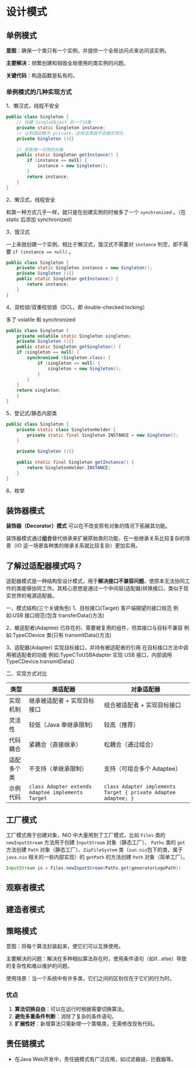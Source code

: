 # 设计模式

## 单例模式

**意图**：确保一个类只有一个实例，并提供一个全局访问点来访问该实例。

**主要解决**：频繁创建和销毁全局使用的类实例的问题。

**关键代码**：构造函数是私有的。

### 单例模式的几种实现方式

1、懒汉式，线程不安全

```java
public class Singleton {
    // 创建 SingleObject 的一个对象
    private static Singleton instance;  
    // 让构造函数为 private，这样该类就不会被实例化
    private Singleton (){}  
  
    // 获取唯一可用的对象
    public static Singleton getInstance() {  
        if (instance == null) {  
            instance = new Singleton();  
        }  
        return instance;  
    }  
}
```

2、懒汉式，线程安全

和第一种方式几乎一样，就只是在创建实例的时候多了一个 `synchronized` 。（在 static 后添加 synchronized）

3、饿汉式

一上来就创建一个实例，相比于懒汉式，饿汉式不需要对 `instance` 判空，即不需要 `if (instance == null)` 。

```java
public class Singleton {  
    private static Singleton instance = new Singleton();  
    private Singleton (){}  
    public static Singleton getInstance() {  
    	return instance;  
    }  
}
```

4、双检锁/双重校验锁（DCL，即 double-checked locking）

多了 volatile 和 synchronized

```java
public class Singleton {  
    private volatile static Singleton singleton;  
    private Singleton (){}  
    public static Singleton getSingleton() {  
    if (singleton == null) {  
        synchronized (Singleton.class) {  
            if (singleton == null) {  
                singleton = new Singleton();  
            }  
        }  
    }  
    return singleton;  
    }  
}
```

5、登记式/静态内部类

```java
public class Singleton {  
    private static class SingletonHolder {  
    	private static final Singleton INSTANCE = new Singleton();  
    }  
  
    private Singleton (){}  
  
    public static final Singleton getInstance() {  
        return SingletonHolder.INSTANCE;  
    }  
}
```



6、枚举

## 装饰器模式

**装饰器（Decorator）模式** 可以在不改变原有对象的情况下拓展其功能。

装饰器模式通过**组合**替代继承来扩展原始类的功能，在一些继承关系比较复杂的场景（IO 这一场景各种类的继承关系就比较复杂）更加实用。

## 了解过适配器模式吗？

适配器模式是一种结构型设计模式，用于**解决接口不兼容问题**，使原本无法协同工作的类能够协同工作。其核心思想是通过一个中间层(适配器)转换接口，类似于现实世界的电源适配器。

一、模式结构(三个关键角色)
1、目标接口(Target)
客户端期望的接口规范
例如:USB 接口规范(包含 transferData()方法)

2、被适配者(Adaptee)
已存在的、需要被复用的组件，但其接口与目标不兼容
例如:TypeCDevice 类(只有 transmitData()方法)

3、适配器(Adapter)
实现目标接口，并持有被适配者的引用
在目标接口方法中调用被适配者的功能
例如:TypeCToUSBAdapter 实现 USB 接口，内部调用 TypeCDevice.transmitData()

二、实现方式对比

| 类型       | 类适配器                                          | 对象适配器                                                   |
| ---------- | ------------------------------------------------- | ------------------------------------------------------------ |
| 实现机制   | 继承被适配者 + 实现目标接口                       | 组合被适配者 + 实现目标接口                                  |
| 灵活性     | 较低（Java 单继承限制）                           | 较高（推荐）                                                 |
| 代码耦合   | 紧耦合（直接继承）                                | 松耦合（通过组合）                                           |
| 适配多个类 | 不支持（单继承限制）                              | 支持（可组合多个 Adaptee）                                   |
| 示例代码   | `class Adapter extends Adaptee implements Target` | `class Adapter implements Target { private Adaptee adaptee; }` |

## 工厂模式

工厂模式用于创建对象，NIO 中大量用到了工厂模式，比如 `Files` 类的 `newInputStream` 方法用于创建 `InputStream` 对象（静态工厂）、 `Paths` 类的 `get` 方法创建 `Path` 对象（静态工厂）、`ZipFileSystem` 类（`sun.nio`包下的类，属于 `java.nio` 相关的一些内部实现）的 `getPath` 的方法创建 `Path` 对象（简单工厂）。

```java
InputStream is = Files.newInputStream(Paths.get(generatorLogoPath))
```

## 观察者模式



## 建造者模式



## 策略模式

意图：将每个算法封装起来，使它们可以互换使用。

主要解决的问题：解决在多种相似算法存在时，使用条件语句（如if...else）导致的复杂性和难以维护的问题。

使用场景：当一个系统中有许多类，它们之间的区别仅在于它们的行为时。

### 优点

1. **算法切换自由**：可以在运行时根据需要切换算法。
2. **避免多重条件判断**：消除了复杂的条件语句。
3. **扩展性好**：新增算法只需新增一个策略类，无需修改现有代码。

## 责任链模式

- 在Java Web开发中，责任链模式有广泛应用，如过滤器链、拦截器等。
